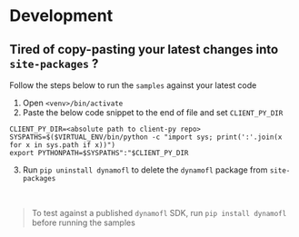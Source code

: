 # Development

## Tired of copy-pasting your latest changes into `site-packages` ?

Follow the steps below to run the `samples` against your latest code

1. Open `<venv>/bin/activate` 
2. Paste the below code snippet to the end of file and set `CLIENT_PY_DIR` 
```
CLIENT_PY_DIR=<absolute path to client-py repo>
SYSPATHS=$($VIRTUAL_ENV/bin/python -c "import sys; print(':'.join(x for x in sys.path if x))")
export PYTHONPATH=$SYSPATHS":"$CLIENT_PY_DIR
```
3. Run `pip uninstall dynamofl` to delete the `dynamofl` package from `site-packages`

<br>

> To test against a published `dynamofl` SDK, run `pip install dynamofl` before running the samples